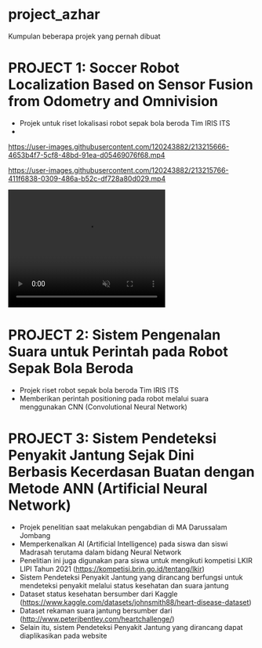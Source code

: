 # project_azhar
Kumpulan beberapa projek yang pernah dibuat

# PROJECT 1: Soccer Robot Localization Based on Sensor Fusion from Odometry and Omnivision
* Projek untuk riset lokalisasi robot sepak bola beroda Tim IRIS ITS
* 
https://user-images.githubusercontent.com/120243882/213215666-4653b4f7-5cf8-48bd-91ea-d05469076f68.mp4

https://user-images.githubusercontent.com/120243882/213215766-411f6838-0309-486a-b52c-df728a80d029.mp4

<video src="https://user-images.githubusercontent.com/120243882/213215766-411f6838-0309-486a-b52c-df728a80d029.mp4" controls="controls" muted="muted" playsinline="playsinline" width="320" height="240">
</video>

# PROJECT 2: Sistem Pengenalan Suara untuk Perintah pada Robot Sepak Bola Beroda
* Projek riset robot sepak bola beroda Tim IRIS ITS
* Memberikan perintah positioning pada robot melalui suara menggunakan CNN (Convolutional Neural Network)

# PROJECT 3: Sistem Pendeteksi Penyakit Jantung Sejak Dini Berbasis Kecerdasan Buatan dengan Metode ANN (Artificial Neural Network)
* Projek penelitian saat melakukan pengabdian di MA Darussalam Jombang
* Memperkenalkan AI (Artificial Intelligence) pada siswa dan siswi Madrasah terutama dalam bidang Neural Network
* Penelitian ini juga digunakan para siswa untuk mengikuti kompetisi LKIR LIPI Tahun 2021 (https://kompetisi.brin.go.id/tentang/lkir)
* Sistem Pendeteksi Penyakit Jantung yang dirancang berfungsi untuk mendeteksi penyakit melalui status kesehatan dan suara jantung
* Dataset status kesehatan bersumber dari Kaggle (https://www.kaggle.com/datasets/johnsmith88/heart-disease-dataset)
* Dataset rekaman suara jantung bersumber dari (http://www.peterjbentley.com/heartchallenge/)
* Selain itu, sistem Pendeteksi Penyakit Jantung yang dirancang dapat diaplikasikan pada website
